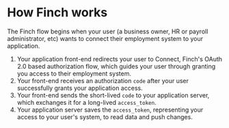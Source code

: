 # How Finch works

The Finch flow begins when your user (a business owner, HR or payroll administrator, etc) wants to connect their employment system to your application.

1. Your application front-end redirects your user to Connect, Finch's OAuth 2.0 based authorization flow, which guides your user through granting you access to their employment system.
2. Your front-end receives an authorization `code` after your user successfully grants your application access.
3. Your front-end sends the short-lived `code` to your application server, which exchanges it for a long-lived `access_token`.
4. Your application server saves the `access_token`, representing your access to your user's system, to read data and push changes.
